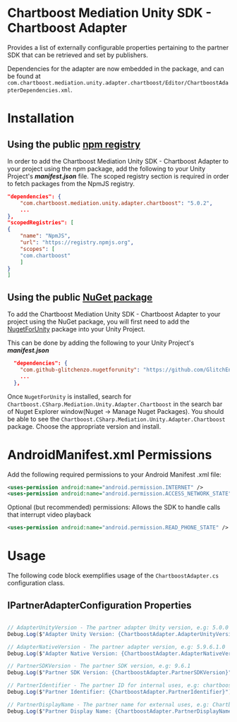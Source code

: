 # Chartboost Mediation Unity SDK - Chartboost Adapter

Provides a list of externally configurable properties pertaining to the partner SDK that can be retrieved and set by publishers. 

Dependencies for the adapter are now embedded in the package, and can be found at `com.chartboost.mediation.unity.adapter.chartboost/Editor/ChartboostAdapterDependencies.xml`.

# Installation

## Using the public [npm registry](https://www.npmjs.com/search?q=com.chartboost.mediation.unity.adapter.chartboost)

In order to add the Chartboost Mediation Unity SDK - Chartboost Adapter to your project using the npm package, add the following to your Unity Project's ***manifest.json*** file. The scoped registry section is required in order to fetch packages from the NpmJS registry.

```json
"dependencies": {
    "com.chartboost.mediation.unity.adapter.chartboost": "5.0.2",
    ...
},
"scopedRegistries": [
{
    "name": "NpmJS",
    "url": "https://registry.npmjs.org",
    "scopes": [
    "com.chartboost"
    ]
}
]
```
## Using the public [NuGet package](https://www.nuget.org/packages/Chartboost.CSharp.Mediation.Unity.Adapter.Chartboost)

To add the Chartboost Mediation Unity SDK - Chartboost Adapter to your project using the NuGet package, you will first need to add the [NugetForUnity](https://github.com/GlitchEnzo/NuGetForUnity) package into your Unity Project.

This can be done by adding the following to your Unity Project's ***manifest.json***

```json
  "dependencies": {
    "com.github-glitchenzo.nugetforunity": "https://github.com/GlitchEnzo/NuGetForUnity.git?path=/src/NuGetForUnity",
    ...
  },
```

Once <code>NugetForUnity</code> is installed, search for `Chartboost.CSharp.Mediation.Unity.Adapter.Chartboost` in the search bar of Nuget Explorer window(Nuget -> Manage Nuget Packages).
You should be able to see the `Chartboost.CSharp.Mediation.Unity.Adapter.Chartboost` package. Choose the appropriate version and install.

# AndroidManifest.xml Permissions

Add the following required permissions to your Android Manifest .xml file:

```xml
<uses-permission android:name="android.permission.INTERNET" />
<uses-permission android:name="android.permission.ACCESS_NETWORK_STATE" />
```

Optional (but recommended) permissions: Allows the SDK to handle calls that interrupt video playback

```xml
<uses-permission android:name="android.permission.READ_PHONE_STATE" />
```

# Usage
The following code block exemplifies usage of the `ChartboostAdapter.cs` configuration class.

## IPartnerAdapterConfiguration Properties

```csharp

// AdapterUnityVersion - The partner adapter Unity version, e.g: 5.0.0
Debug.Log($"Adapter Unity Version: {ChartboostAdapter.AdapterUnityVersion}");

// AdapterNativeVersion - The partner adapter version, e.g: 5.9.6.1.0
Debug.Log($"Adapter Native Version: {ChartboostAdapter.AdapterNativeVersion}");

// PartnerSDKVersion - The partner SDK version, e.g: 9.6.1
Debug.Log($"Partner SDK Version: {ChartboostAdapter.PartnerSDKVersion}");

// PartnerIdentifier - The partner ID for internal uses, e.g: chartboost
Debug.Log($"Partner Identifier: {ChartboostAdapter.PartnerIdentifier}");

// PartnerDisplayName - The partner name for external uses, e.g: Chartboost
Debug.Log($"Partner Display Name: {ChartboostAdapter.PartnerDisplayName}");
```
